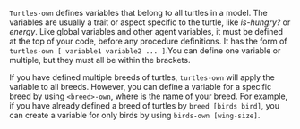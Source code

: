 `Turtles-own` defines variables that belong to all turtles in a model. The variables are usually a trait or aspect specific to the turtle, like *is-hungry?* or *energy*. Like global variables and other agent variables, it must be defined at the top of your code, before any procedure definitions. It has the form of `turtles-own [ variable1 variable2 ... ]`.You can define one variable or multiple, but they must all be within the brackets. 

If you have defined multiple breeds of turtles, `turtles-own` will apply the variable to all breeds. However, you can define a variable for a specific breed by using `<breed>-own`, where **<breed>** is the name of your breed. For example, if you have already defined a breed of turtles by `breed [birds bird]`, you can create a variable for only birds by using `birds-own [wing-size]`. 